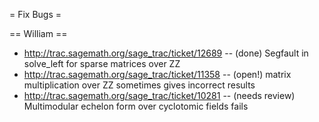 = Fix Bugs =

== William ==

 * http://trac.sagemath.org/sage_trac/ticket/12689 -- (done) Segfault in solve_left for sparse matrices over ZZ
 * http://trac.sagemath.org/sage_trac/ticket/11358 -- (open!) matrix multiplication over ZZ sometimes gives incorrect results
 * http://trac.sagemath.org/sage_trac/ticket/10281 -- (needs review) Multimodular echelon form over cyclotomic fields fails
